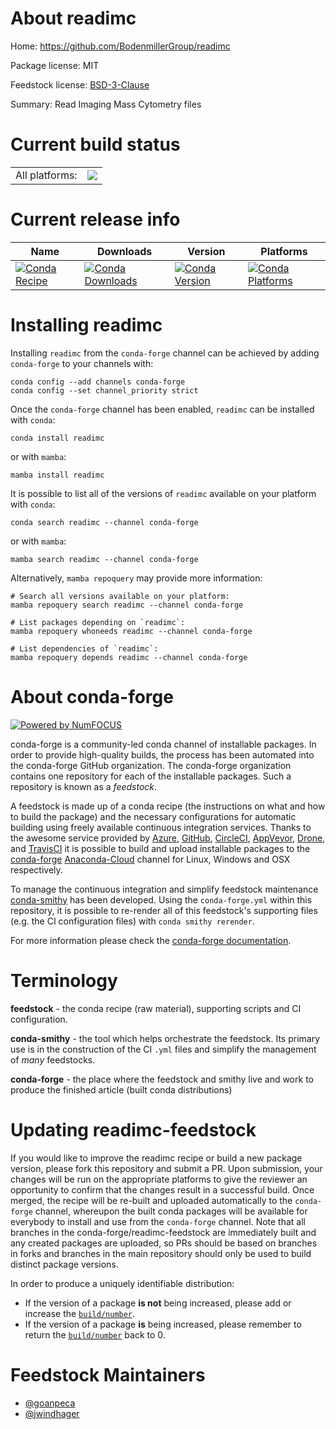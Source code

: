 About readimc
=============

Home: https://github.com/BodenmillerGroup/readimc

Package license: MIT

Feedstock license: [BSD-3-Clause](https://github.com/conda-forge/readimc-feedstock/blob/main/LICENSE.txt)

Summary: Read Imaging Mass Cytometry files

Current build status
====================


<table><tr><td>All platforms:</td>
    <td>
      <a href="https://dev.azure.com/conda-forge/feedstock-builds/_build/latest?definitionId=15154&branchName=main">
        <img src="https://dev.azure.com/conda-forge/feedstock-builds/_apis/build/status/readimc-feedstock?branchName=main">
      </a>
    </td>
  </tr>
</table>

Current release info
====================

| Name | Downloads | Version | Platforms |
| --- | --- | --- | --- |
| [![Conda Recipe](https://img.shields.io/badge/recipe-readimc-green.svg)](https://anaconda.org/conda-forge/readimc) | [![Conda Downloads](https://img.shields.io/conda/dn/conda-forge/readimc.svg)](https://anaconda.org/conda-forge/readimc) | [![Conda Version](https://img.shields.io/conda/vn/conda-forge/readimc.svg)](https://anaconda.org/conda-forge/readimc) | [![Conda Platforms](https://img.shields.io/conda/pn/conda-forge/readimc.svg)](https://anaconda.org/conda-forge/readimc) |

Installing readimc
==================

Installing `readimc` from the `conda-forge` channel can be achieved by adding `conda-forge` to your channels with:

```
conda config --add channels conda-forge
conda config --set channel_priority strict
```

Once the `conda-forge` channel has been enabled, `readimc` can be installed with `conda`:

```
conda install readimc
```

or with `mamba`:

```
mamba install readimc
```

It is possible to list all of the versions of `readimc` available on your platform with `conda`:

```
conda search readimc --channel conda-forge
```

or with `mamba`:

```
mamba search readimc --channel conda-forge
```

Alternatively, `mamba repoquery` may provide more information:

```
# Search all versions available on your platform:
mamba repoquery search readimc --channel conda-forge

# List packages depending on `readimc`:
mamba repoquery whoneeds readimc --channel conda-forge

# List dependencies of `readimc`:
mamba repoquery depends readimc --channel conda-forge
```


About conda-forge
=================

[![Powered by
NumFOCUS](https://img.shields.io/badge/powered%20by-NumFOCUS-orange.svg?style=flat&colorA=E1523D&colorB=007D8A)](https://numfocus.org)

conda-forge is a community-led conda channel of installable packages.
In order to provide high-quality builds, the process has been automated into the
conda-forge GitHub organization. The conda-forge organization contains one repository
for each of the installable packages. Such a repository is known as a *feedstock*.

A feedstock is made up of a conda recipe (the instructions on what and how to build
the package) and the necessary configurations for automatic building using freely
available continuous integration services. Thanks to the awesome service provided by
[Azure](https://azure.microsoft.com/en-us/services/devops/), [GitHub](https://github.com/),
[CircleCI](https://circleci.com/), [AppVeyor](https://www.appveyor.com/),
[Drone](https://cloud.drone.io/welcome), and [TravisCI](https://travis-ci.com/)
it is possible to build and upload installable packages to the
[conda-forge](https://anaconda.org/conda-forge) [Anaconda-Cloud](https://anaconda.org/)
channel for Linux, Windows and OSX respectively.

To manage the continuous integration and simplify feedstock maintenance
[conda-smithy](https://github.com/conda-forge/conda-smithy) has been developed.
Using the ``conda-forge.yml`` within this repository, it is possible to re-render all of
this feedstock's supporting files (e.g. the CI configuration files) with ``conda smithy rerender``.

For more information please check the [conda-forge documentation](https://conda-forge.org/docs/).

Terminology
===========

**feedstock** - the conda recipe (raw material), supporting scripts and CI configuration.

**conda-smithy** - the tool which helps orchestrate the feedstock.
                   Its primary use is in the construction of the CI ``.yml`` files
                   and simplify the management of *many* feedstocks.

**conda-forge** - the place where the feedstock and smithy live and work to
                  produce the finished article (built conda distributions)


Updating readimc-feedstock
==========================

If you would like to improve the readimc recipe or build a new
package version, please fork this repository and submit a PR. Upon submission,
your changes will be run on the appropriate platforms to give the reviewer an
opportunity to confirm that the changes result in a successful build. Once
merged, the recipe will be re-built and uploaded automatically to the
`conda-forge` channel, whereupon the built conda packages will be available for
everybody to install and use from the `conda-forge` channel.
Note that all branches in the conda-forge/readimc-feedstock are
immediately built and any created packages are uploaded, so PRs should be based
on branches in forks and branches in the main repository should only be used to
build distinct package versions.

In order to produce a uniquely identifiable distribution:
 * If the version of a package **is not** being increased, please add or increase
   the [``build/number``](https://docs.conda.io/projects/conda-build/en/latest/resources/define-metadata.html#build-number-and-string).
 * If the version of a package **is** being increased, please remember to return
   the [``build/number``](https://docs.conda.io/projects/conda-build/en/latest/resources/define-metadata.html#build-number-and-string)
   back to 0.

Feedstock Maintainers
=====================

* [@goanpeca](https://github.com/goanpeca/)
* [@jwindhager](https://github.com/jwindhager/)

